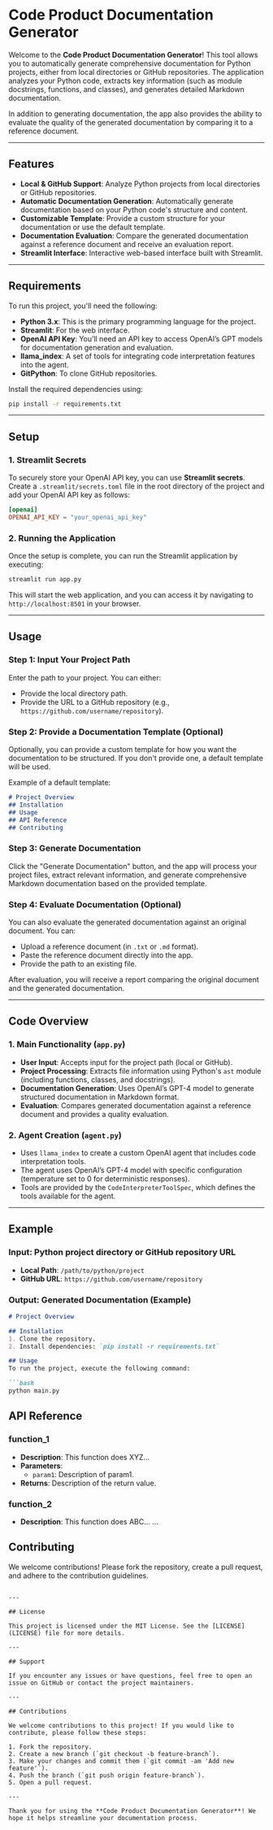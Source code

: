 # Code Product Documentation Generator

Welcome to the **Code Product Documentation Generator**! This tool allows you to automatically generate comprehensive documentation for Python projects, either from local directories or GitHub repositories. The application analyzes your Python code, extracts key information (such as module docstrings, functions, and classes), and generates detailed Markdown documentation.

In addition to generating documentation, the app also provides the ability to evaluate the quality of the generated documentation by comparing it to a reference document.

---

## Features

- **Local & GitHub Support**: Analyze Python projects from local directories or GitHub repositories.
- **Automatic Documentation Generation**: Automatically generate documentation based on your Python code's structure and content.
- **Customizable Template**: Provide a custom structure for your documentation or use the default template.
- **Documentation Evaluation**: Compare the generated documentation against a reference document and receive an evaluation report.
- **Streamlit Interface**: Interactive web-based interface built with Streamlit.

---

## Requirements

To run this project, you'll need the following:

- **Python 3.x**: This is the primary programming language for the project.
- **Streamlit**: For the web interface.
- **OpenAI API Key**: You’ll need an API key to access OpenAI’s GPT models for documentation generation and evaluation.
- **llama_index**: A set of tools for integrating code interpretation features into the agent.
- **GitPython**: To clone GitHub repositories.

Install the required dependencies using:

```bash
pip install -r requirements.txt
```

---

## Setup

### 1. Streamlit Secrets

To securely store your OpenAI API key, you can use **Streamlit secrets**. Create a `.streamlit/secrets.toml` file in the root directory of the project and add your OpenAI API key as follows:

```toml
[openai]
OPENAI_API_KEY = "your_openai_api_key"
```

### 2. Running the Application

Once the setup is complete, you can run the Streamlit application by executing:

```bash
streamlit run app.py
```

This will start the web application, and you can access it by navigating to `http://localhost:8501` in your browser.

---

## Usage

### Step 1: Input Your Project Path

Enter the path to your project. You can either:
- Provide the local directory path.
- Provide the URL to a GitHub repository (e.g., `https://github.com/username/repository`).

### Step 2: Provide a Documentation Template (Optional)

Optionally, you can provide a custom template for how you want the documentation to be structured. If you don't provide one, a default template will be used.

Example of a default template:

```markdown
# Project Overview
## Installation
## Usage
## API Reference
## Contributing
```

### Step 3: Generate Documentation

Click the "Generate Documentation" button, and the app will process your project files, extract relevant information, and generate comprehensive Markdown documentation based on the provided template.

### Step 4: Evaluate Documentation (Optional)

You can also evaluate the generated documentation against an original document. You can:
- Upload a reference document (in `.txt` or `.md` format).
- Paste the reference document directly into the app.
- Provide the path to an existing file.

After evaluation, you will receive a report comparing the original document and the generated documentation.

---

## Code Overview

### 1. **Main Functionality** (`app.py`)

- **User Input**: Accepts input for the project path (local or GitHub).
- **Project Processing**: Extracts file information using Python's `ast` module (including functions, classes, and docstrings).
- **Documentation Generation**: Uses OpenAI’s GPT-4 model to generate structured documentation in Markdown format.
- **Evaluation**: Compares generated documentation against a reference document and provides a quality evaluation.

### 2. **Agent Creation** (`agent.py`)

- Uses `llama_index` to create a custom OpenAI agent that includes code interpretation tools.
- The agent uses OpenAI’s GPT-4 model with specific configuration (temperature set to 0 for deterministic responses).
- Tools are provided by the `CodeInterpreterToolSpec`, which defines the tools available for the agent.

---

## Example

### Input: Python project directory or GitHub repository URL

- **Local Path**: `/path/to/python/project`
- **GitHub URL**: `https://github.com/username/repository`

### Output: Generated Documentation (Example)

```markdown
# Project Overview

## Installation
1. Clone the repository.
2. Install dependencies: `pip install -r requirements.txt`

## Usage
To run the project, execute the following command:

```bash
python main.py
```

## API Reference
### function_1
- **Description**: This function does XYZ...
- **Parameters**: 
  - `param1`: Description of param1.
- **Returns**: Description of the return value.

### function_2
- **Description**: This function does ABC...
...

## Contributing
We welcome contributions! Please fork the repository, create a pull request, and adhere to the contribution guidelines.
```

---

## License

This project is licensed under the MIT License. See the [LICENSE](LICENSE) file for more details.

---

## Support

If you encounter any issues or have questions, feel free to open an issue on GitHub or contact the project maintainers.

---

## Contributions

We welcome contributions to this project! If you would like to contribute, please follow these steps:

1. Fork the repository.
2. Create a new branch (`git checkout -b feature-branch`).
3. Make your changes and commit them (`git commit -am 'Add new feature'`).
4. Push the branch (`git push origin feature-branch`).
5. Open a pull request.

---

Thank you for using the **Code Product Documentation Generator**! We hope it helps streamline your documentation process.
